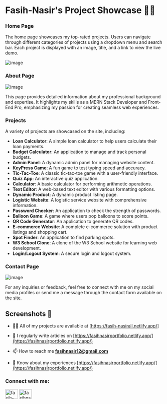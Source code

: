 # Fasih-Nasir's Project Showcase 🎇📌



### Home Page

The home page showcases my top-rated projects. Users can navigate through different categories of projects using a dropdown menu and search bar. Each project is displayed with an image, title, and a link to view the live demo.

![image](https://github.com/user-attachments/assets/59ff1785-18a4-4f93-b23a-f111a944f97a)


### About Page
![image](https://github.com/user-attachments/assets/138619b9-c9bb-4e47-bd43-21d111ce0fa8)

This page provides detailed information about my professional background and expertise. It highlights my skills as a MERN Stack Developer and Front-End Pro, emphasizing my passion for creating seamless web experiences.

### Projects

A variety of projects are showcased on the site, including:

- **Loan Calculator**: A simple loan calculator to help users calculate their loan payments.
- **Budget Calculator**: An application to manage and track personal budgets.
- **Admin Panel**: A dynamic admin panel for managing website content.
- **KeyPress Game**: A fun game to test typing speed and accuracy.
- **Tic-Tac-Toe**: A classic tic-tac-toe game with a user-friendly interface.
- **Quiz App**: An interactive quiz application.
- **Calculator**: A basic calculator for performing arithmetic operations.
- **Text Editor**: A web-based text editor with various formatting options.
- **Dynamic Product**: A dynamic product listing page.
- **Logistic Website**: A logistic service website with comprehensive information.
- **Password Checker**: An application to check the strength of passwords.
- **Balloon Game**: A game where users pop balloons to score points.
- **QR Code Generator**: An application to generate QR codes.
- **E-commerce Website**: A complete e-commerce solution with product listings and shopping cart.
- **Spot Finder**: An application to find parking spots.
- **W3 School Clone**: A clone of the W3 School website for learning web development.
- **Login/Logout System**: A secure login and logout system.


### Contact Page
![image](https://github.com/user-attachments/assets/5146754b-e21b-4d47-9fa1-36fd35aad4ed)

For any inquiries or feedback, feel free to connect with me on my social media profiles or send me a message through the contact form available on the site.
## Screenshots 📸

- 👨‍💻 All of my projects are available at [https://fasih-nasirall.netlify.app/]

- 📝 I regularly write articles on [https://fasihnasirportfolio.netlify.app/](https://fasihnasirportfolio.netlify.app/)

- 📫 How to reach me **fasihnasir12@gmail.com**

- 📄 Know about my experiences [https://fasihnasirportfolio.netlify.app/](https://fasihnasirportfolio.netlify.app/)

<h3 align="left">Connect with me:</h3>
<p align="left">
<a href="https://www.linkedin.com/in/fasih-nasir-830959252/" target="blank"><img align="center" src="https://raw.githubusercontent.com/rahuldkjain/github-profile-readme-generator/master/src/images/icons/Social/linked-in-alt.svg" alt="fasih-nasir" height="30" width="40" /></a>
<a href="https://www.facebook.com/profile.php?id=61550661127214&__cft__[0]=AZXhjvf3WTk2ymE3m0SfWANLefMQhtPC-dUiYAgllgPpEtD5IDZ-5olzVV_X2I3tHIC3_nPRlKFwAAzYgkH0Uz7Xm3TmGwHsUUWF9MGbo1D64JfpL6_NaA22nqgxLDE7tYGkUZwRaQItx4eQAW09B08CgUzgQrZm3-9_7N6fTTHocl3wb_4i1QsqIWlx-6nayx0&__tn__=-]C%2CP-R" target="blank"><img align="center" src="https://raw.githubusercontent.com/rahuldkjain/github-profile-readme-generator/master/src/images/icons/Social/facebook.svg" alt="fasihnasir" height="30" width="40" /></a>
</p>

